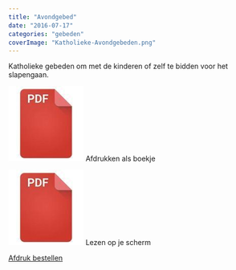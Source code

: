 ```yaml
---
title: "Avondgebed"
date: "2016-07-17"
categories: "gebeden"
coverImage: "Katholieke-Avondgebeden.png"
---
```


Katholieke gebeden om met de kinderen of zelf te bidden voor het slapengaan.

<!--more-->

[![pdf](images/2bdd26a893f94f1d69b5a89ee751a599-150x150.jpg)](https://storage.googleapis.com/geloven-leren/printerboekjes/Katholiekegebeden-a6.pdf) Afdrukken als boekje

[![pdf](images/2bdd26a893f94f1d69b5a89ee751a599-150x150.jpg)](https://storage.googleapis.com/geloven-leren/printerboekjes/Katholieke%20Avondgebeden.pdf) Lezen op je scherm

[Afdruk bestellen](https://www.peecho.com/print/en/131636)
